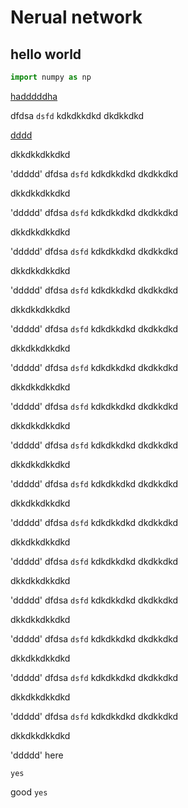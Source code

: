 # Nerual network

## hello world
```python
import numpy as np

```
[hadddddha](#haha)

dfdsa `dsfd` kdkdkkdkd
dkdkkdkd


[dddd](./mybook/_build/html/intro.html)

dkkdkkdkkdkd

'ddddd' 
dfdsa `dsfd` kdkdkkdkd
dkdkkdkd

dkkdkkdkkdkd

'ddddd' dfdsa `dsfd` kdkdkkdkd
dkdkkdkd

dkkdkkdkkdkd

'ddddd' dfdsa `dsfd` kdkdkkdkd
dkdkkdkd

dkkdkkdkkdkd

'ddddd' dfdsa `dsfd` kdkdkkdkd
dkdkkdkd

dkkdkkdkkdkd

'ddddd' dfdsa `dsfd` kdkdkkdkd
dkdkkdkd

dkkdkkdkkdkd

'ddddd' dfdsa `dsfd` kdkdkkdkd
dkdkkdkd

dkkdkkdkkdkd

'ddddd' dfdsa `dsfd` kdkdkkdkd
dkdkkdkd

dkkdkkdkkdkd

'ddddd' dfdsa `dsfd` kdkdkkdkd
dkdkkdkd

dkkdkkdkkdkd

'ddddd' dfdsa `dsfd` kdkdkkdkd
dkdkkdkd

dkkdkkdkkdkd

'ddddd' dfdsa `dsfd` kdkdkkdkd
dkdkkdkd

dkkdkkdkkdkd

'ddddd' dfdsa `dsfd` kdkdkkdkd
dkdkkdkd

dkkdkkdkkdkd

'ddddd' dfdsa `dsfd` kdkdkkdkd
dkdkkdkd

dkkdkkdkkdkd

'ddddd' dfdsa `dsfd` kdkdkkdkd
dkdkkdkd

dkkdkkdkkdkd

'ddddd' dfdsa `dsfd` kdkdkkdkd
dkdkkdkd

dkkdkkdkkdkd

'ddddd' dfdsa `dsfd` kdkdkkdkd
dkdkkdkd

dkkdkkdkkdkd

'ddddd' 
<a name='haha'>here</a>





































`yes`

good `yes`

